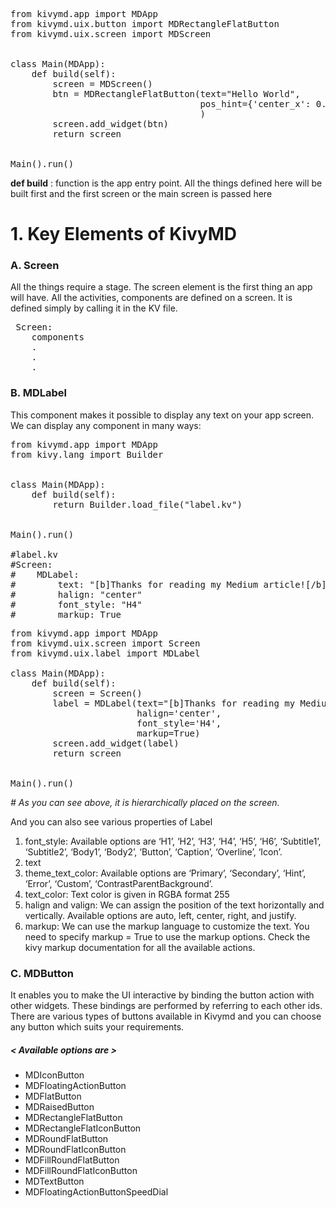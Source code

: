 <pre>
from kivymd.app import MDApp
from kivymd.uix.button import MDRectangleFlatButton
from kivymd.uix.screen import MDScreen


class Main(MDApp):
    def build(self):
        screen = MDScreen()
        btn = MDRectangleFlatButton(text="Hello World",
                                    pos_hint={'center_x': 0.5, 'center_y': 0.5}
                                    )
        screen.add_widget(btn) 
        return screen


Main().run()
</pre>


**def build** : function is the app entry point. All the things defined here will be built first and the first screen or the main screen is passed here


# 1. Key Elements of KivyMD

### A. Screen
All the things require a stage. The screen element is the first thing an app will have. All the activities, components are defined on a screen. It is defined simply by calling it in the KV file.
 <pre>
 Screen:
    components
    .
    .
    .
</pre>

### B. MDLabel
This component makes it possible to display any text on your app screen. We can display any component in many ways:


<pre>
from kivymd.app import MDApp
from kivy.lang import Builder


class Main(MDApp):
    def build(self):
        return Builder.load_file("label.kv")


Main().run()

#label.kv
#Screen:
#    MDLabel:
#        text: "[b]Thanks for reading my Medium article![/b]"
#        halign: "center"
#        font_style: "H4"
#        markup: True
</pre>


<pre>
from kivymd.app import MDApp
from kivymd.uix.screen import Screen
from kivymd.uix.label import MDLabel

class Main(MDApp):
    def build(self):
        screen = Screen()
        label = MDLabel(text="[b]Thanks for reading my Medium article![/b]",
                        halign='center',
                        font_style='H4',
                        markup=True)
        screen.add_widget(label)
        return screen


Main().run()
</pre>

*# As you can see above, it is hierarchically placed on the screen.*

And you can also see various properties of Label 


1. font_style: Available options are ‘H1’, ‘H2’, ‘H3’, ‘H4’, ‘H5’, ‘H6’, ‘Subtitle1’, ‘Subtitle2’, ‘Body1’, ‘Body2’, ‘Button’, ‘Caption’, ‘Overline’, ‘Icon’.
2. text
3. theme_text_color: Available options are ‘Primary’, ‘Secondary’, ‘Hint’, ‘Error’, ‘Custom’, ‘ContrastParentBackground’.
4. text_color: Text color is given in RGBA format 255
5. halign and valign: We can assign the position of the text horizontally and vertically. Available options are auto, left, center, right, and justify.
6. markup: We can use the markup language to customize the text. You need to specify markup = True to use the markup options. Check the kivy markup documentation for all the available actions.



### C. MDButton

It enables you to make the UI interactive by binding the button action with other widgets. These bindings are performed by referring to each other ids. There are various types of buttons available in Kivymd and you can choose any button which suits your requirements.

##### < Available options are >
+ MDIconButton
+ MDFloatingActionButton
+ MDFlatButton
+ MDRaisedButton
+ MDRectangleFlatButton
+ MDRectangleFlatIconButton
+ MDRoundFlatButton
+ MDRoundFlatIconButton
+ MDFillRoundFlatButton
+ MDFillRoundFlatIconButton
+ MDTextButton
+ MDFloatingActionButtonSpeedDial



















